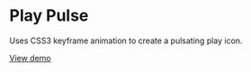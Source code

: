 Play Pulse
==========

Uses CSS3 keyframe animation to create a pulsating play icon.

[View demo](http://adamoliver.github.io/play-pulse/)

